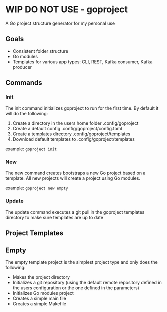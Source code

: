 # WIP DO NOT USE - goproject
A Go project structure generator for my personal use

## Goals
* Consistent folder structure
* Go modules
* Templates for various app types: CLI, REST, Kafka consumer, Kafka producer

## Commands

### Init
The init command initializes goproject to run for the first time. By default it will do the following:
1. Create a directory in the users home folder .config/goproject
2. Create a default config .config/goproject/config.toml
3. Create a templates directory .config/goproject/templates
4. Download default templates to .config/goproject/templates

example: `goproject init`

### New
The new command creates bootstraps a new Go project based on a template. 
All new projects will create a project using Go modules.

example: `goproject new empty`

### Update
The update command executes a git pull in the goproject templates directory to make sure templates are up to date

## Project Templates

## Empty

The empty template project is the simplest project type and only does the following:
* Makes the project directory
* Initializes a git repository (using the default remote repository defined in the users configuration or the one defined in the parameters)
* Initializes Go modules project
* Creates a simple main file
* Creates a simple Makefile
